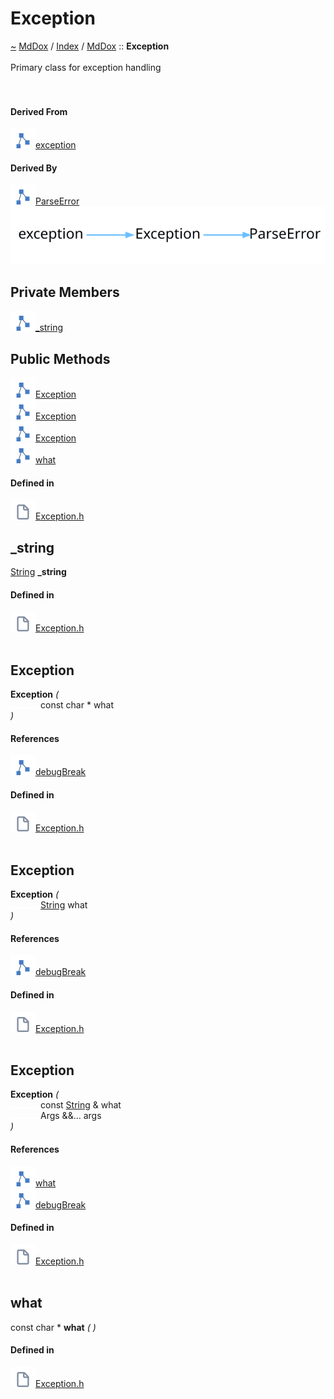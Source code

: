 <a id="exception"></a>
<h1>Exception</h1>
<a id="classMdDox_1_1Exception"></a>
<a href="https://github.com/CharlesCarley/MdDox">~</a>
<a href="indexpage.md#mddox">MdDox</a>
<span class="inline-text">/</span>
<a href="index.md#index">Index</a>
<span class="inline-text">/</span>
<a href="namespaceMdDox.md#mddox">MdDox</a>
<span class="inline-text">::</span>
<span class="bold-text"><b>Exception</b></span>
<br/>
<br/>
<span class="inline-text">Primary class for exception handling </span>
<br/>
<br/>
<br/>
<a id="derived-from"></a>
<h4>Derived From</h4>
<span class="icon-list-item"><a href=".md#exception" class="icon-list-item"><img src="../images/class.svg" class="icon-list-item"/><span class="icon-list-item">exception</span>
</a>
</span>
<br/>
<a id="derived-by"></a>
<h4>Derived By</h4>
<span class="icon-list-item"><a href="classMdDox_1_1ParseError.md#parseerror" class="icon-list-item"><img src="../images/class.svg" class="icon-list-item"/><span class="icon-list-item">ParseError</span>
</a>
</span>
<br/>
<img src="../images/dot/internal-diagram-96.dot.svg"/><br/>
<a id="private-members"></a>
<h2>Private Members</h2>
<span class="icon-list-item"><a href="#_string" class="icon-list-item"><img src="../images/class.svg" class="icon-list-item"/><span class="icon-list-item">_string</span>
</a>
</span>
<br/>
<a id="public-methods"></a>
<h2>Public Methods</h2>
<span class="icon-list-item"><a href="#exception" class="icon-list-item"><img src="../images/class.svg" class="icon-list-item"/><span class="icon-list-item">Exception</span>
</a>
</span>
<br/>
<span class="icon-list-item"><a href="#exception" class="icon-list-item"><img src="../images/class.svg" class="icon-list-item"/><span class="icon-list-item">Exception</span>
</a>
</span>
<br/>
<span class="icon-list-item"><a href="#exception" class="icon-list-item"><img src="../images/class.svg" class="icon-list-item"/><span class="icon-list-item">Exception</span>
</a>
</span>
<br/>
<span class="icon-list-item"><a href="#what" class="icon-list-item"><img src="../images/class.svg" class="icon-list-item"/><span class="icon-list-item">what</span>
</a>
</span>
<br/>
<a id="defined-in"></a>
<h4>Defined in</h4>
<span class="icon-list-item"><a href="https://github.com/CharlesCarley/MdDox/blob/master//Source/Utils/Exception.h#L36" class="icon-list-item"><img src="../images/file.svg" class="icon-list-item"/><span class="icon-list-item">Exception.h</span>
</a>
</span>
<br/>
<a id="_string"></a>
<h2>_string</h2>
<a href="namespaceMdDox.md#string">String</a>
<span class="bold-text"><b>_string</b></span>
<br/>
<a id="defined-in"></a>
<h4>Defined in</h4>
<span class="icon-list-item"><a href="https://github.com/CharlesCarley/MdDox/blob/master//Source/Utils/Exception.h#L38" class="icon-list-item"><img src="../images/file.svg" class="icon-list-item"/><span class="icon-list-item">Exception.h</span>
</a>
</span>
<br/>
<br/>
<a id="exception"></a>
<h2>Exception</h2>
<span class="bold-text"><b>Exception</b></span>
<span class="italic-text"><i>(</i></span>
<div class="paragraph">
<span class="paragraph"><img src="../images/horSpace24px.svg"/><span class="inline-text">const char *</span>
<span class="inline-text">what</span>
</span>
</div>
<span class="italic-text"><i>)</i></span>
<a id="references"></a>
<h4>References</h4>
<span class="icon-list-item"><a href="classMdDox_1_1Console.md#debugbreak" class="icon-list-item"><img src="../images/class.svg" class="icon-list-item"/><span class="icon-list-item">debugBreak</span>
</a>
</span>
<br/>
<a id="defined-in"></a>
<h4>Defined in</h4>
<span class="icon-list-item"><a href="https://github.com/CharlesCarley/MdDox/blob/master//Source/Utils/Exception.h#L41" class="icon-list-item"><img src="../images/file.svg" class="icon-list-item"/><span class="icon-list-item">Exception.h</span>
</a>
</span>
<br/>
<br/>
<a id="exception"></a>
<h2>Exception</h2>
<span class="bold-text"><b>Exception</b></span>
<span class="italic-text"><i>(</i></span>
<div class="paragraph">
<span class="paragraph"><img src="../images/horSpace24px.svg"/><a href="namespaceMdDox.md#string">String</a>
<span class="inline-text">what</span>
</span>
</div>
<span class="italic-text"><i>)</i></span>
<a id="references"></a>
<h4>References</h4>
<span class="icon-list-item"><a href="classMdDox_1_1Console.md#debugbreak" class="icon-list-item"><img src="../images/class.svg" class="icon-list-item"/><span class="icon-list-item">debugBreak</span>
</a>
</span>
<br/>
<a id="defined-in"></a>
<h4>Defined in</h4>
<span class="icon-list-item"><a href="https://github.com/CharlesCarley/MdDox/blob/master//Source/Utils/Exception.h#L48" class="icon-list-item"><img src="../images/file.svg" class="icon-list-item"/><span class="icon-list-item">Exception.h</span>
</a>
</span>
<br/>
<br/>
<a id="exception"></a>
<h2>Exception</h2>
<span class="bold-text"><b>Exception</b></span>
<span class="italic-text"><i>(</i></span>
<div class="paragraph">
<span class="paragraph"><img src="../images/horSpace24px.svg"/><span class="inline-text">const </span>
<a href="namespaceMdDox.md#string">String</a>
<span class="inline-text"> &amp;</span>
<span class="inline-text">what</span>
</span>
</div>
<div class="paragraph">
<span class="paragraph"><img src="../images/horSpace24px.svg"/><span class="inline-text">Args &amp;&amp;...</span>
<span class="inline-text">args</span>
</span>
</div>
<span class="italic-text"><i>)</i></span>
<a id="references"></a>
<h4>References</h4>
<span class="icon-list-item"><a href="classMdDox_1_1Exception.md#what" class="icon-list-item"><img src="../images/class.svg" class="icon-list-item"/><span class="icon-list-item">what</span>
</a>
</span>
<br/>
<span class="icon-list-item"><a href="classMdDox_1_1Console.md#debugbreak" class="icon-list-item"><img src="../images/class.svg" class="icon-list-item"/><span class="icon-list-item">debugBreak</span>
</a>
</span>
<br/>
<a id="defined-in"></a>
<h4>Defined in</h4>
<span class="icon-list-item"><a href="https://github.com/CharlesCarley/MdDox/blob/master//Source/Utils/Exception.h#L56" class="icon-list-item"><img src="../images/file.svg" class="icon-list-item"/><span class="icon-list-item">Exception.h</span>
</a>
</span>
<br/>
<br/>
<a id="what"></a>
<h2>what</h2>
<span class="inline-text">const char *</span>
<span class="bold-text"><b>what</b></span>
<span class="italic-text"><i>(</i></span>
<span class="italic-text"><i>)</i></span>
<a id="defined-in"></a>
<h4>Defined in</h4>
<span class="icon-list-item"><a href="https://github.com/CharlesCarley/MdDox/blob/master//Source/Utils/Exception.h#L67" class="icon-list-item"><img src="../images/file.svg" class="icon-list-item"/><span class="icon-list-item">Exception.h</span>
</a>
</span>
<br/>
<br/>
</div>
</div>
</body>
</html>
